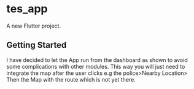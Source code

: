 # tes_app

A new Flutter project.

## Getting Started

I have decided to let the App run from the dashboard as shown to avoid some complications with other modules. This way you will just need to integrate the map after the user clicks e.g the police>Nearby Location> Then the Map with the route which is not yet there.
